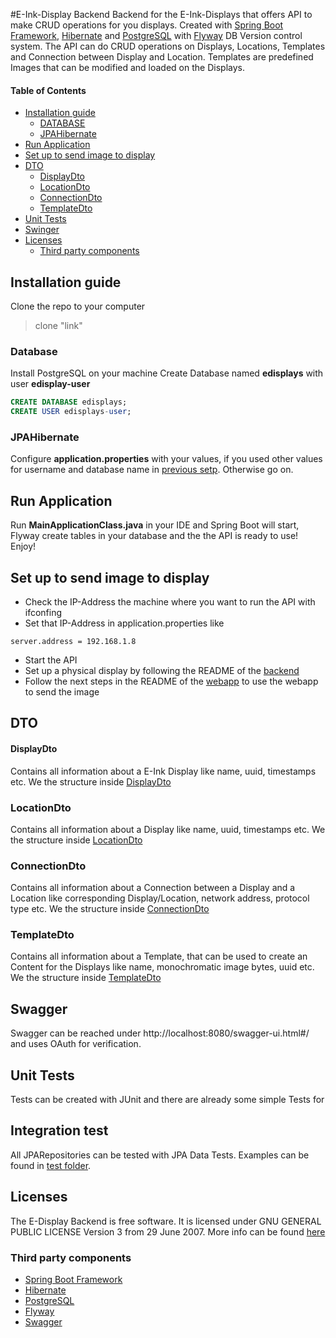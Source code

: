 #E-Ink-Display Backend
Backend for the E-Ink-Displays that offers API to make CRUD operations for you displays. Created with [Spring Boot Framework](https://spring.io/projects/spring-boot), [Hibernate](https://hibernate.org/) and [PostgreSQL](https://www.postgresql.org/) with [Flyway](https://flywaydb.org/) DB Version control system.
The API can do CRUD operations on Displays, Locations, Templates and Connection between Display and Location.
Templates are predefined Images that can be modified and loaded on the Displays.

#### Table of Contents
- [Installation guide](#installation-guide)
    - [DATABASE](#database)
    - [JPAHibernate](#JPAHibernate)
- [Run Application](#Run-Application)
- [Set up to send image to display](#Set-up-to-send-image-to-display)
- [DTO](#dto)
    - [DisplayDto](#displaydto)
    - [LocationDto](#locationdto)
    - [ConnectionDto](#connectiondto)
    - [TemplateDto](#template)
- [Unit Tests](#unittests)
- [Swinger](#swinger)
- [Licenses](#licenses)
  - [Third party components](#third-party-components)


## Installation guide
Clone the repo to your computer
>clone "link"
### Database
Install PostgreSQL on your machine
Create Database named **edisplays** with user **edisplay-user**
```sql
CREATE DATABASE edisplays;
CREATE USER edisplays-user;
```
### JPAHibernate
Configure **application.properties** with your values, if you used other values for username and database name in [previous setp](#database).
Otherwise go on.
## Run Application
Run **MainApplicationClass.java** in your IDE and Spring Boot will start, Flyway create tables in your database and the the API is ready to use! Enjoy!
## Set up to send image to display
- Check the IP-Address the machine where you want to run the API with ifconfing
- Set that IP-Address in application.properties like
```
server.address = 192.168.1.8
```
- Start the API
- Set up a physical display by following the README of the [backend](https://github.com/noi-techpark/e-ink-displays-backend)
- Follow the next steps in the README of the [webapp](https://github.com/noi-techpark/e-ink-displays-webapp) to use the webapp to send the image
## DTO
#### DisplayDto
Contains all information about a E-Ink Display like name, uuid, timestamps etc. We the structure inside [DisplayDto](link)
### LocationDto
Contains all information about a Display like name, uuid, timestamps etc. We the structure inside [LocationDto](link)
### ConnectionDto
Contains all information about a Connection between a Display and a Location like corresponding Display/Location, network address, protocol type etc. We the structure inside [ConnectionDto](link) 
### TemplateDto
Contains all information about a Template, that can be used to create an Content for the Displays like name, monochromatic image bytes, uuid etc. We the structure inside [TemplateDto](link)

## Swagger
Swagger can be reached under http://localhost:8080/swagger-ui.html#/ and uses OAuth for verification.
## Unit Tests
Tests can be created with JUnit and there are already some simple Tests for 
## Integration test
All JPARepositories can be tested with JPA Data Tests. Examples can be found in [test folder](link).

## Licenses
The E-Display Backend is free software. It is licensed under GNU GENERAL
PUBLIC LICENSE Version 3 from 29 June 2007.
More info can be found [here](https://www.gnu.org/licenses/gpl-3.0.en.html)

### Third party components
- [Spring Boot Framework](https://spring.io/projects/spring-boot)
- [Hibernate](https://hibernate.org/)
- [PostgreSQL](https://www.postgresql.org/)
- [Flyway](https://flywaydb.org/)
- [Swagger](https://swagger.io/)